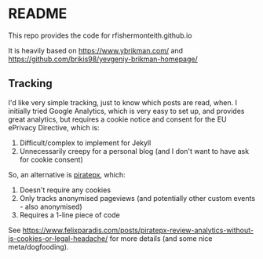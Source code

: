 # README

This repo provides the code for rfishermonteith.github.io

It is heavily based on https://www.ybrikman.com/ and https://github.com/brikis98/yevgeniy-brikman-homepage/

## Tracking

I'd like very simple tracking, just to know which posts are read, when.
I initially tried Google Analytics, which is very easy to set up, and provides great analytics, but requires a cookie notice and consent for the EU ePrivacy Directive, which is:
1. Difficult/complex to implement for Jekyll
1. Unnecessarily creepy for a personal blog (and I don't want to have ask for cookie consent)

So, an alternative is [piratepx](https://www.piratepx.com/), which:
1. Doesn't require any cookies
1. Only tracks anonymised pageviews (and potentially other custom events - also anonymised)
1. Requires a 1-line piece of code

See https://www.felixparadis.com/posts/piratepx-review-analytics-without-js-cookies-or-legal-headache/ for more details (and some nice meta/dogfooding).